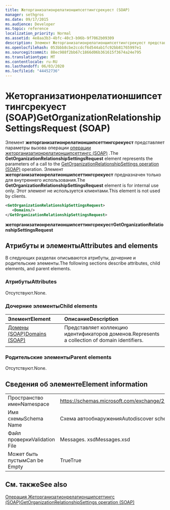 ```yaml
---
title: Жеторганизатионрелатионшипсеттингсрекуест (SOAP)
manager: sethgros
ms.date: 09/17/2015
ms.audience: Developer
ms.topic: reference
localization_priority: Normal
ms.assetid: 4e8aa3b3-4bfc-40c3-b96b-9f7062b09309
description: Элемент Жеторганизатионрелатионшипсеттингсрекуест представляет параметры вызова операции операции Жеторганизатионрелатионшипсеттингс (SOAP). Элемент Жеторганизатионрелатионшипсеттингсрекуест предназначен только для внутреннего использования. Этот элемент не используется клиентами.
ms.openlocfilehash: 053bbb8cbe2ccdcf6d544ab1fc92bb81765997e1
ms.sourcegitcommit: 88ec988f2bb67c1866d06b361615f3674a24e795
ms.translationtype: MT
ms.contentlocale: ru-RU
ms.lasthandoff: 06/03/2020
ms.locfileid: "44452736"
---
```

# <a name="getorganizationrelationshipsettingsrequest-soap"></a><span data-ttu-id="7f5e7-105">Жеторганизатионрелатионшипсеттингсрекуест (SOAP)</span><span class="sxs-lookup"><span data-stu-id="7f5e7-105">GetOrganizationRelationshipSettingsRequest (SOAP)</span></span>

<span data-ttu-id="7f5e7-106">Элемент **жеторганизатионрелатионшипсеттингсрекуест** представляет параметры вызова операции [операции жеторганизатионрелатионшипсеттингс (SOAP)](getorganizationrelationshipsettings-operation-soap.md) .</span><span class="sxs-lookup"><span data-stu-id="7f5e7-106">The **GetOrganizationRelationshipSettingsRequest** element represents the parameters of a call to the [GetOrganizationRelationshipSettings operation (SOAP)](getorganizationrelationshipsettings-operation-soap.md) operation.</span></span> <span data-ttu-id="7f5e7-107">Элемент **жеторганизатионрелатионшипсеттингсрекуест** предназначен только для внутреннего использования.</span><span class="sxs-lookup"><span data-stu-id="7f5e7-107">The **GetOrganizationRelationshipSettingsRequest** element is for internal use only.</span></span> <span data-ttu-id="7f5e7-108">Этот элемент не используется клиентами.</span><span class="sxs-lookup"><span data-stu-id="7f5e7-108">This element is not used by clients.</span></span> 
  
```XML
<GetOrganizationRelationshipSettingsRequest>
   <Domains/>
</GetOrganizationRelationshipSettingsRequest>
```

 <span data-ttu-id="7f5e7-109">**жеторганизатионрелатионшипсеттингсрекуест**</span><span class="sxs-lookup"><span data-stu-id="7f5e7-109">**GetOrganizationRelationshipSettingsRequest**</span></span>
## <a name="attributes-and-elements"></a><span data-ttu-id="7f5e7-110">Атрибуты и элементы</span><span class="sxs-lookup"><span data-stu-id="7f5e7-110">Attributes and elements</span></span>

<span data-ttu-id="7f5e7-111">В следующих разделах описываются атрибуты, дочерние и родительские элементы.</span><span class="sxs-lookup"><span data-stu-id="7f5e7-111">The following sections describe attributes, child elements, and parent elements.</span></span>
  
### <a name="attributes"></a><span data-ttu-id="7f5e7-112">Атрибуты</span><span class="sxs-lookup"><span data-stu-id="7f5e7-112">Attributes</span></span>

<span data-ttu-id="7f5e7-113">Отсутствуют.</span><span class="sxs-lookup"><span data-stu-id="7f5e7-113">None.</span></span>
  
### <a name="child-elements"></a><span data-ttu-id="7f5e7-114">Дочерние элементы</span><span class="sxs-lookup"><span data-stu-id="7f5e7-114">Child elements</span></span>

|<span data-ttu-id="7f5e7-115">**Элемент**</span><span class="sxs-lookup"><span data-stu-id="7f5e7-115">**Element**</span></span>|<span data-ttu-id="7f5e7-116">**Описание**</span><span class="sxs-lookup"><span data-stu-id="7f5e7-116">**Description**</span></span>|
|:-----|:-----|
|[<span data-ttu-id="7f5e7-117">Домены (SOAP)</span><span class="sxs-lookup"><span data-stu-id="7f5e7-117">Domains (SOAP)</span></span>](domains-soap.md) <br/> |<span data-ttu-id="7f5e7-118">Представляет коллекцию идентификаторов доменов.</span><span class="sxs-lookup"><span data-stu-id="7f5e7-118">Represents a collection of domain identifiers.</span></span>  <br/> |
|||
   
### <a name="parent-elements"></a><span data-ttu-id="7f5e7-119">Родительские элементы</span><span class="sxs-lookup"><span data-stu-id="7f5e7-119">Parent elements</span></span>

<span data-ttu-id="7f5e7-120">Отсутствуют.</span><span class="sxs-lookup"><span data-stu-id="7f5e7-120">None.</span></span>
  
## <a name="element-information"></a><span data-ttu-id="7f5e7-121">Сведения об элементе</span><span class="sxs-lookup"><span data-stu-id="7f5e7-121">Element information</span></span>

|||
|:-----|:-----|
|<span data-ttu-id="7f5e7-122">Пространство имен</span><span class="sxs-lookup"><span data-stu-id="7f5e7-122">Namespace</span></span>  <br/> |https://schemas.microsoft.com/exchange/2010/Autodiscover  <br/> |
|<span data-ttu-id="7f5e7-123">Имя схемы</span><span class="sxs-lookup"><span data-stu-id="7f5e7-123">Schema Name</span></span>  <br/> |<span data-ttu-id="7f5e7-124">Схема автообнаружения</span><span class="sxs-lookup"><span data-stu-id="7f5e7-124">Autodiscover schema</span></span>  <br/> |
|<span data-ttu-id="7f5e7-125">Файл проверки</span><span class="sxs-lookup"><span data-stu-id="7f5e7-125">Validation File</span></span>  <br/> |<span data-ttu-id="7f5e7-126">Messages. xsd</span><span class="sxs-lookup"><span data-stu-id="7f5e7-126">Messages.xsd</span></span>  <br/> |
|<span data-ttu-id="7f5e7-127">Может быть пустым</span><span class="sxs-lookup"><span data-stu-id="7f5e7-127">Can be Empty</span></span>  <br/> |<span data-ttu-id="7f5e7-128">True</span><span class="sxs-lookup"><span data-stu-id="7f5e7-128">True</span></span>  <br/> |
   
## <a name="see-also"></a><span data-ttu-id="7f5e7-129">См. также</span><span class="sxs-lookup"><span data-stu-id="7f5e7-129">See also</span></span>



[<span data-ttu-id="7f5e7-130">Операция Жеторганизатионрелатионшипсеттингс (SOAP)</span><span class="sxs-lookup"><span data-stu-id="7f5e7-130">GetOrganizationRelationshipSettings operation (SOAP)</span></span>](getorganizationrelationshipsettings-operation-soap.md)

